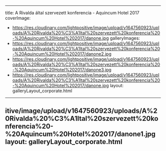 
---
title: A Rivalda által szervezett konferencia - Aquincum Hotel 2017
coverImage:
  - https://res.cloudinary.com/lightpositive/image/upload/v1647560923/uploads/A%20Rivalda%20%C3%A1ltal%20szervezett%20konferencia%20-%20Aquincum%20Hotel%202017/danone.jpg
galleryImages:
   - https://res.cloudinary.com/lightpositive/image/upload/v1647560923/uploads/A%20Rivalda%20%C3%A1ltal%20szervezett%20konferencia%20-%20Aquincum%20Hotel%202017/danone2.jpg
   - https://res.cloudinary.com/lightpositive/image/upload/v1647560923/uploads/A%20Rivalda%20%C3%A1ltal%20szervezett%20konferencia%20-%20Aquincum%20Hotel%202017/danone3.jpg
   - https://res.cloudinary.com/lightpositive/image/upload/v1647560923/uploads/A%20Rivalda%20%C3%A1ltal%20szervezett%20konferencia%20-%20Aquincum%20Hotel%202017/danone.jpg
layout: galleryLayout_corporate.html
---
itive/image/upload/v1647560923/uploads/A%20Rivalda%20%C3%A1ltal%20szervezett%20konferencia%20-%20Aquincum%20Hotel%202017/danone1.jpg
layout: galleryLayout_corporate.html
---
